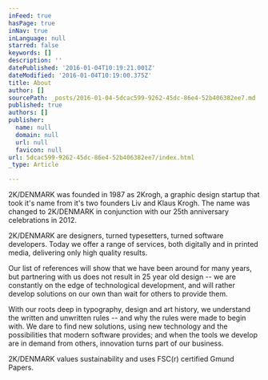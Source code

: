 ```yaml
---
inFeed: true
hasPage: true
inNav: true
inLanguage: null
starred: false
keywords: []
description: ''
datePublished: '2016-01-04T10:19:21.001Z'
dateModified: '2016-01-04T10:19:00.375Z'
title: About
author: []
sourcePath: _posts/2016-01-04-5dcac599-9262-45dc-86e4-52b406382ee7.md
published: true
authors: []
publisher:
  name: null
  domain: null
  url: null
  favicon: null
url: 5dcac599-9262-45dc-86e4-52b406382ee7/index.html
_type: Article

---
```

2K/DENMARK was founded in 1987 as 2Krogh, a graphic design startup that took it's name from it's two founders Liv and Klaus Krogh. The name was changed to 2K/DENMARK in conjunction with our 25th anniversary celebrations in 2012\.

2K/DENMARK are designers, turned typesetters, turned software developers. Today we offer a range of services, both digitally and in printed media, delivering only high quality results.

Our list of references will show that we have been around for many years, but partnering with us does not result in 25 year old design -- we are constantly on the edge of technological development, and will rather develop solutions on our own than wait for others to provide them.

With our roots deep in typography, design and art history, we understand the written and unwritten rules -- and why the rules were made to begin with. We dare to find new solutions, using new technology and the possibilities that modern software provides; and when the tools we develop are in demand from others, innovation turns part of our business.

2K/DENMARK values sustainability and uses FSC(r) certified Gmund Papers.
